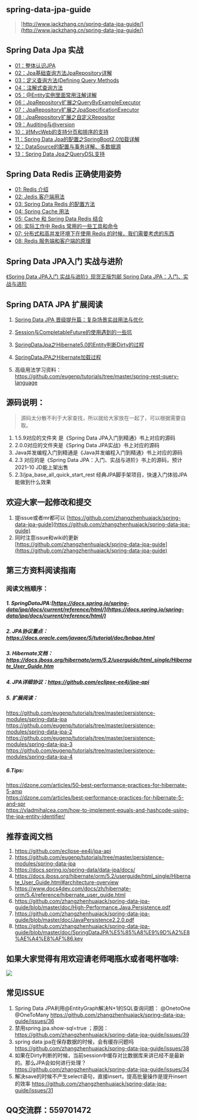 ## spring-data-jpa-guide
> [http://www.jackzhang.cn/spring-data-jpa-guide/](http://www.jackzhang.cn/spring-data-jpa-guide/)

## Spring Data Jpa 实战					
- [01：整体认识JPA](./《SpringDataJpa实战》书/01.md)					
- [02：Jpa基础查询方法JpaRepository详解		](./《SpringDataJpa实战》书/02.md)							
- [03：定义查询方法(Defining Query Methods	](./《SpringDataJpa实战》书/03.md)									
- [04：注解式查询方法	](./《SpringDataJpa实战》书/04.md)									
- [05：@Entity实例里面常用注解详解			](./《SpringDataJpa实战》书/05.md)							
- [06：JpaRepository扩展之QueryByExampleExecutor](./《SpringDataJpa实战》书/06.md)										
- [07：JpaRepository扩展之JpaSpecificationExecutor](./《SpringDataJpa实战》书/07.md)										
- [08 :  JpaRepository扩展之自定义Repositor	](./《SpringDataJpa实战》书/08.md)									
- [09：Auditing与@version					](./《SpringDataJpa实战》书/09.md)					
- [10：对MvcWeb的支持分页和排序的支持			](./《SpringDataJpa实战》书/10.md)						
- [11：Spring Data Jpa的配置之SpringBoot2.0加载详解](./《SpringDataJpa实战》书/11.md)										
- [12：DataSource的配置与事务详解、多数据源		](./《SpringDataJpa实战》书/12.md)								
- [13：Spring Data Jpa之QueryDSL支持	](./《SpringDataJpa实战》书/13.md)				
## Spring Data Redis 正确使用姿势

- [01: Redis 介绍](./SpringDataRedis用法/0.md)
- [02: Jedis 客户端用法](./SpringDataRedis用法/1.md)
- [03: Spring Data Redis 的配置方法](./SpringDataRedis用法/2.md)
- [04: Spring Cache 用法](./SpringDataRedis用法/3.md)
- [05: Cache 和 Spring Data Redis 结合](./SpringDataRedis用法/4.md)
- [06: 实际工作中 Redis 常用的一些工具和命令](./SpringDataRedis用法/5.md)
- [07: 分布式和高并发环境下在使用 Redis 的时候，我们需要考虑的东西](./SpringDataRedis用法/6.md)
- [08: Redis 服务端和客户端的原理](./SpringDataRedis用法/7.md)

## Spring Data JPA入门 实战与进阶
[《Spring Data JPA入门 实战与进阶》现货正版包邮 Spring Data JPA：入门、实战与进阶  ](https://s.click.taobao.com/gHo2tcu)
## Spring DATA JPA 扩展阅读
1. [Spring Data JPA 晋级提升篇：复杂场景实战用法与优化](./SpringDataJpa高级用法补充/SpringDataJPA的一些高级用法扩展.md)  

2. [Session与CompletableFuture的使用遇到的一些坑](https://github.com/zhangzhenhuajack/spring-data-jpa-guide/wiki/%E5%A4%9A%E7%BA%BF%E7%A8%8B%E7%8E%AF%E5%A2%83%E4%B8%8B%E9%81%87%E5%88%B0%E7%9A%84Session%E7%9A%84%E6%9B%B4%E6%96%B0%E7%9A%84%E5%9D%91%EF%BC%8CCompletableFuture%E4%BD%BF%E7%94%A8%E7%9A%84%E5%9D%91)  
3. [SpringDataJpa之Hibernate5.0的Entity判断Dirty的过程
](https://github.com/zhangzhenhuajack/spring-data-jpa-guide/wiki/SpringDataJpa%E4%B9%8BHibernate5.0%E7%9A%84Entity%E5%88%A4%E6%96%ADDirty%E7%9A%84%E8%BF%87%E7%A8%8B)
4. [SpringDataJPA之Hibernate加载过程](https://github.com/zhangzhenhuajack/spring-data-jpa-guide/wiki/SpringDataJPA%E4%B9%8BHibernate%E5%8A%A0%E8%BD%BD%E8%BF%87%E7%A8%8B)
5. 高级用法学习资料： https://github.com/eugenp/tutorials/tree/master/spring-rest-query-language 
## 源码说明：
> 源码太分散不利于大家查找，所以就给大家放在一起了，可以根据需要自取。

1. 1.5.9对应的文件夹 是《Spring Data JPA入门到精通》书上对应的源码
2. 2.0.0对应的文件夹是《Spring Data JPA实战》书上对应的源码
3. Java并发编程入门到精通是《Java并发编程入门到精通》书上对应的源码
4. 2.3 对应的是《Spring Data JPA：入门、实战与进阶》书上的源码，预计2021-10 JD能上架出售
5. 2.3/jpa_base_all_quick_start_rest  经典JPA脚手架项目，快速入门体验JPA能做到什么效果
## 欢迎大家一起修改和提交
1. 提issue或者mr都可以 [https://github.com/zhangzhenhuajack/spring-data-jpa-guide](https://github.com/zhangzhenhuajack/spring-data-jpa-guide)
2. 同时注意issue和wiki的更新 [https://github.com/zhangzhenhuajack/spring-data-jpa-guide](https://github.com/zhangzhenhuajack/spring-data-jpa-guide)
## 第三方资料阅读指南

  ### 阅读文档顺序：  
  ##### 1. SpringDataJPA:[https://docs.spring.io/spring-data/jpa/docs/current/reference/html/](https://docs.spring.io/spring-data/jpa/docs/current/reference/html/)   

  ##### 2. JPA协议重点：https://docs.oracle.com/javaee/5/tutorial/doc/bnbqa.html   

  ##### 3. Hibernate文档：https://docs.jboss.org/hibernate/orm/5.2/userguide/html_single/Hibernate_User_Guide.htm   

  ##### 4. JPA详细协议：https://github.com/eclipse-ee4j/jpa-api   
  ##### 5. 扩展阅读：
  https://github.com/eugenp/tutorials/tree/master/persistence-modules/spring-data-jpa   
  https://github.com/eugenp/tutorials/tree/master/persistence-modules/spring-data-jpa-2   
  https://github.com/eugenp/tutorials/tree/master/persistence-modules/spring-data-jpa-3   
  https://github.com/eugenp/tutorials/tree/master/persistence-modules/spring-data-jpa-4   

  ##### 6.Tips:
  https://dzone.com/articles/50-best-performance-practices-for-hibernate-5-amp  
  https://dzone.com/articles/best-performance-practices-for-hibernate-5-and-spr   
  https://vladmihalcea.com/how-to-implement-equals-and-hashcode-using-the-jpa-entity-identifier/    


## 推荐查阅文档
1. https://github.com/eclipse-ee4j/jpa-api
1. https://github.com/eugenp/tutorials/tree/master/persistence-modules/spring-data-jpa
1. https://docs.spring.io/spring-data/data-jpa/docs/ 
2. https://docs.jboss.org/hibernate/orm/5.2/userguide/html_single/Hibernate_User_Guide.html#architecture-overview 
3. https://www.docs4dev.com/docs/zh/hibernate-orm/5.4/reference/hibernate_user_guide.html
4. https://github.com/zhangzhenhuajack/spring-data-jpa-guide/blob/master/doc/High-Performance.Java.Persistence.pdf
5. https://github.com/zhangzhenhuajack/spring-data-jpa-guide/blob/master/doc/JavaPersistence2.2.0.pdf 
6. https://github.com/zhangzhenhuajack/spring-data-jpa-guide/blob/master/doc/SpringDataJPA%E5%85%A8%E9%9D%A2%E8%AE%A4%E8%AF%86.key

## 如果大家觉得有用欢迎请老师喝瓶水或者喝杯咖啡:
![](images/IMG_4559(20200804-084753).JPG)

## 常见ISSUE
1. Spring Data JPA利用@EntityGraph解决N+1的SQL查询问题： @OnetoOne @OneToMany  https://github.com/zhangzhenhuajack/spring-data-jpa-guide/issues/36  
2. 禁用spring.jpa.show-sql=true ；原因：https://github.com/zhangzhenhuajack/spring-data-jpa-guide/issues/39 
3. spring data jpa在保存数据的时候，会有缓存问题吗 https://github.com/zhangzhenhuajack/spring-data-jpa-guide/issues/38  
4. 如果在Dirty判断的时候，当前session中缓存对比数据库来讲已经不是最新的。那么JPA会如何进行处理？https://github.com/zhangzhenhuajack/spring-data-jpa-guide/issues/34  
5. 解决save的时候不产生select语句，直接insert，提高批量操作是提升insert的效率 https://github.com/zhangzhenhuajack/spring-data-jpa-guide/issues/31   




## QQ交流群：559701472
